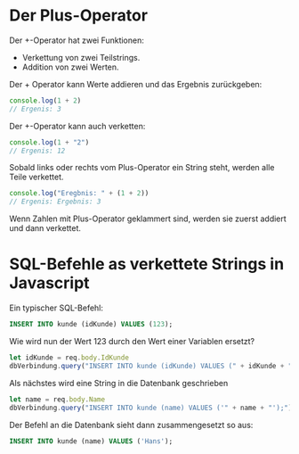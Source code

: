 # Der Plus-Operator

Der +-Operator hat zwei Funktionen:
* Verkettung von zwei Teilstrings.
* Addition von zwei Werten.

Der + Operator kann Werte addieren und das Ergebnis zurückgeben:
```Javascript
console.log(1 + 2)
// Ergenis: 3
```

Der +-Operator kann auch verketten:

```Javascript
console.log(1 + "2")
// Ergenis: 12
```
Sobald links oder rechts vom Plus-Operator ein String steht, werden alle Teile verkettet.

```Javascript
console.log("Eregbnis: " + (1 + 2))
// Ergenis: Ergebnis: 3 
```
Wenn Zahlen mit Plus-Operator geklammert sind, werden sie zuerst addiert und dann verkettet.

# SQL-Befehle as verkettete Strings in Javascript

Ein typischer SQL-Befehl:

```SQL
INSERT INTO kunde (idKunde) VALUES (123);
```

Wie wird nun der Wert 123 durch den Wert einer Variablen ersetzt?

```Javascript
let idKunde = req.body.IdKunde
dbVerbindung.query("INSERT INTO kunde (idKunde) VALUES (" + idKunde + ");") ...
```

Als nächstes wird eine String in die Datenbank geschrieben

```Javascript
let name = req.body.Name
dbVerbindung.query("INSERT INTO kunde (name) VALUES ('" + name + "');") ...
```

Der Befehl an die Datenbank sieht dann zusammengesetzt so aus:

```SQL
INSERT INTO kunde (name) VALUES ('Hans');
```





